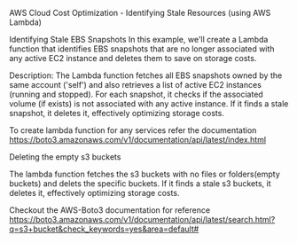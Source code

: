AWS Cloud Cost Optimization - Identifying Stale Resources (using AWS Lambda)


Identifying Stale EBS Snapshots
In this example, we'll create a Lambda function that identifies EBS snapshots that are no longer associated with any active EC2 instance and deletes them to save on storage costs.

Description:
    The Lambda function fetches all EBS snapshots owned by the same account ('self') and also retrieves a list of active EC2 instances (running and stopped). 
For each snapshot, it checks if the associated volume (if exists) is not associated with any active instance. 
If it finds a stale snapshot, it deletes it, effectively optimizing storage costs.

To create lambda function for any services refer the documentation https://boto3.amazonaws.com/v1/documentation/api/latest/index.html

Deleting the empty s3 buckets

The lambda function fetches the s3 buckets with no files or folders(empty buckets) and delets the specific buckets.
If it finds a stale s3 buckets, it deletes it, effectively optimizing storage costs.

Checkout the AWS-Boto3 documentation for reference https://boto3.amazonaws.com/v1/documentation/api/latest/search.html?q=s3+bucket&check_keywords=yes&area=default#
